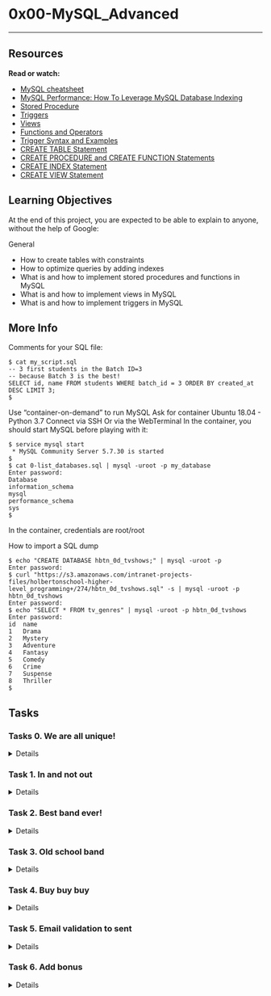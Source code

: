 # 0x00-MySQL_Advanced
----
## Resources
**Read or watch:**

* [MySQL cheatsheet](https://devhints.io/mysql)
* [MySQL Performance: How To Leverage MySQL Database Indexing](https://www.liquidweb.com/kb/mysql-optimization-how-to-leverage-mysql-database-indexing/)
* [Stored Procedure](https://www.w3resource.com/mysql/mysql-procedure.php)
* [Triggers](https://www.w3resource.com/mysql/mysql-triggers.php)
* [Views](https://www.w3resource.com/mysql/mysql-views.php)
* [Functions and Operators](https://dev.mysql.com/doc/refman/5.7/en/functions.html)
* [Trigger Syntax and Examples](https://dev.mysql.com/doc/refman/5.7/en/trigger-syntax.html)
* [CREATE TABLE Statement](https://dev.mysql.com/doc/refman/5.7/en/create-table.html)
* [CREATE PROCEDURE and CREATE FUNCTION Statements](https://dev.mysql.com/doc/refman/5.7/en/create-procedure.html)
* [CREATE INDEX Statement](https://dev.mysql.com/doc/refman/5.7/en/create-index.html)
* [CREATE VIEW Statement](https://dev.mysql.com/doc/refman/5.7/en/create-view.html)

## Learning Objectives
At the end of this project, you are expected to be able to explain to anyone, without the help of Google:

General
* How to create tables with constraints
* How to optimize queries by adding indexes
* What is and how to implement stored procedures and functions in MySQL
* What is and how to implement views in MySQL
* What is and how to implement triggers in MySQL

## More Info
Comments for your SQL file:
```
$ cat my_script.sql
-- 3 first students in the Batch ID=3
-- because Batch 3 is the best!
SELECT id, name FROM students WHERE batch_id = 3 ORDER BY created_at DESC LIMIT 3;
$
```
Use “container-on-demand” to run MySQL
Ask for container Ubuntu 18.04 - Python 3.7
Connect via SSH
Or via the WebTerminal
In the container, you should start MySQL before playing with it:
```
$ service mysql start
 * MySQL Community Server 5.7.30 is started
$
$ cat 0-list_databases.sql | mysql -uroot -p my_database
Enter password: 
Database
information_schema
mysql
performance_schema
sys
$
```
In the container, credentials are root/root

How to import a SQL dump
```
$ echo "CREATE DATABASE hbtn_0d_tvshows;" | mysql -uroot -p
Enter password: 
$ curl "https://s3.amazonaws.com/intranet-projects-files/holbertonschool-higher-level_programming+/274/hbtn_0d_tvshows.sql" -s | mysql -uroot -p hbtn_0d_tvshows
Enter password: 
$ echo "SELECT * FROM tv_genres" | mysql -uroot -p hbtn_0d_tvshows
Enter password: 
id  name
1   Drama
2   Mystery
3   Adventure
4   Fantasy
5   Comedy
6   Crime
7   Suspense
8   Thriller
$
```

## Tasks

### Tasks 0. We are all unique!
<Details>
Write a SQL script that creates a table users following these requirements:

With these attributes:
* id, integer, never null, auto increment and primary key
* email, string (255 characters), never null and unique
* name, string (255 characters)
If the table already exists, your script should not fail
Your script can be executed on any database
Context: Make an attribute unique directly in the table schema will enforced your business rules and avoid bugs in your application

```
root@2c462bd13a86:~/alx-backend-storage/0x00-MySQL_Advanced# echo "SELECT * FROM users;" | mysql -uroot -p holberton
Enter password: 
ERROR 1146 (42S02) at line 1: Table 'holberton.users' doesn't exist
root@2c462bd13a86:~/alx-backend-storage/0x00-MySQL_Advanced# cat 0-uniq_users.sql | mysql -uroot -p holberton
Enter password: 
root@2c462bd13a86:~/alx-backend-storage/0x00-MySQL_Advanced# echo 'INSERT INTO users (email, name) VALUES ("bob@dylan.com", "Bob");' | mysql -uroot -p holberton
Enter password: 
root@2c462bd13a86:~/alx-backend-storage/0x00-MySQL_Advanced# echo 'INSERT INTO users (email, name) VALUES ("sylvie@dylan.com", "Sylvie");' | mysql -uroot -p holberton
Enter password: 
root@2c462bd13a86:~/alx-backend-storage/0x00-MySQL_Advanced# echo 'INSERT INTO users (email, name) VALUES ("bob@dylan.com", "Jean");' | mysql -uroot -p holberton
Enter password: 
ERROR 1062 (23000) at line 1: Duplicate entry 'bob@dylan.com' for key 'email'
root@2c462bd13a86:~/alx-backend-storage/0x00-MySQL_Advanced# echo "SELECT * FROM users;" | mysql -uroot -p holberton
Enter password: 
id      email   name
1       bob@dylan.com   Bob
2       sylvie@dylan.com        Sylvie
root@2c462bd13a86:~/alx-backend-storage/0x00-MySQL_Advanced# 
```
</Details>

### Task 1. In and not out
<Details>
Write a SQL script that creates a table users following these requirements:

With these attributes:
* id, integer, never null, auto increment and primary key
* email, string (255 characters), never null and unique
* name, string (255 characters)
* country, enumeration of countries: US, CO and TN, never null (= default will be the first element of the enumeration, here US)
If the table already exists, your script should not fail
Your script can be executed on any database

```
root@2c462bd13a86:~/alx-backend-storage/0x00-MySQL_Advanced# echo "SELECT * FROM users;" | mysql -uroot -p holberton
Enter password: 
ERROR 1146 (42S02) at line 1: Table 'holberton.users' doesn't exist
root@2c462bd13a86:~/alx-backend-storage/0x00-MySQL_Advanced# cat 1-country_users.sql | mysql -uroot -p holberton
Enter password: 
root@2c462bd13a86:~/alx-backend-storage/0x00-MySQL_Advanced# echo 'INSERT INTO users (email, name, country) VALUES ("bob@dylan.com", "Bob", "US");' | mysql -uroot -p holberton
Enter password: 
root@2c462bd13a86:~/alx-backend-storage/0x00-MySQL_Advanced# echo 'INSERT INTO users (email, name, country) VALUES ("sylvie@dylan.com", "Sylvie", "CO");' | mysql -uroot -p holberton
Enter password: 
root@2c462bd13a86:~/alx-backend-storage/0x00-MySQL_Advanced# echo 'INSERT INTO users (email, name, country) VALUES ("jean@dylan.com", "Jean", "FR");' | mysql -uroot -p holberton
Enter password: 
ERROR 1265 (01000) at line 1: Data truncated for column 'country' at row 1
root@2c462bd13a86:~/alx-backend-storage/0x00-MySQL_Advanced# echo 'INSERT INTO users (email, name) VALUES ("john@dylan.com", "John");' | mysql -uroot -p holberton
Enter password: 
root@2c462bd13a86:~/alx-backend-storage/0x00-MySQL_Advanced# echo "SELECT * FROM users;" | mysql -uroot -p holberton
Enter password: 
id      email   name    country
1       bob@dylan.com   Bob     US
2       sylvie@dylan.com        Sylvie  CO
3       john@dylan.com  John    US
root@2c462bd13a86:~/alx-backend-storage/0x00-MySQL_Advanced# 
```
</Details>

### Task 2. Best band ever!
<Details>
Write a SQL script that ranks country origins of bands, ordered by the number of (non-unique) fans

Requirements:

* Import this table dump: metal_bands.sql.zip
* Column names must be: origin and nb_fans
* Your script can be executed on any database
Context: Calculate/compute something is always power intensive… better to distribute the load!

```
root@2c462bd13a86:~/alx-backend-storage/0x00-MySQL_Advanced# cat 2-fans.sql | mysql -uroot -p holberton > tmp_res ; head tmp_res
Enter password: 
origin  nb_fans
USA     99349
Sweden  47169
Finland 32878
United Kingdom  32518
Germany 29486
Norway  22405
Canada  8874
The Netherlands 8819
Italy   7178
```
</Details>

### Task 3. Old school band
<Details>
Write a SQL script that lists all bands with Glam rock as their main style, ranked by their longevity

Requirements:

* Import this table dump: metal_bands.sql.zip
* Column names must be: band_name and lifespan (in years until 2022 - please use 2022 instead of YEAR(CURDATE()))
* You should use attributes formed and split for computing the lifespan
* Your script can be executed on any database

```
root@2c462bd13a86:~/alx-backend-storage/0x00-MySQL_Advanced# cat 3-glam_rock.sql | mysql -uroot -p holberton 
Enter password: 
band_name       lifespan
Alice Cooper    58
M�tley Cr�e     34
Marilyn Manson  33
The 69 Eyes     32
Hardcore Superstar      25
Nasty Idols     0
Hanoi Rocks     0
root@2c462bd13a86:~/alx-backend-storage/0x00-MySQL_Advanced# 
```
</Details>

### Task 4. Buy buy buy
<Details>
Write a SQL script that creates a trigger that decreases the quantity of an item after adding a new order.

Quantity in the table items can be negative.

Context: Updating multiple tables for one action from your application can generate issue: network disconnection, crash, etc… to keep your data in a good shape, let MySQL do it for you!

```
root@2c462bd13a86:~/alx-backend-storage/0x00-MySQL_Advanced# cat 4-init.sql | mysql -uroot -p holberton 
Enter password: 
root@2c462bd13a86:~/alx-backend-storage/0x00-MySQL_Advanced# cat 4-store.sql | mysql -uroot -p holberton 
Enter password: 
root@2c462bd13a86:~/alx-backend-storage/0x00-MySQL_Advanced# cat 4-main.sql | mysql -uroot -p holberton 
Enter password: 
name    quantity
apple   10
pineapple       10
pear    10
--
--
name    quantity
apple   6
pineapple       10
pear    8
item_name       number
apple   1
apple   3
pear    2
root@2c462bd13a86:~/alx-backend-storage/0x00-MySQL_Advanced# 

```
</Details>

### Task 5. Email validation to sent
<Details>
Write a SQL script that creates a trigger that resets the attribute valid_email only when the email has been changed.

Context: Nothing related to MySQL, but perfect for user email validation - distribute the logic to the database itself!

```
root@2c462bd13a86:~/alx-backend-storage/0x00-MySQL_Advanced# cat 5-init.sql | mysql -uroot -p holberton 
Enter password: 
root@2c462bd13a86:~/alx-backend-storage/0x00-MySQL_Advanced# cat 5-valid_email.sql | mysql -uroot -p holberton 
Enter password: 
ERROR 1064 (42000) at line 11: You have an error in your SQL syntax; check the manual that corresponds to your MySQL server version for the right syntax to use near 'DELIMETER' at line 1
root@2c462bd13a86:~/alx-backend-storage/0x00-MySQL_Advanced# cat 5-valid_email.sql | mysql -uroot -p holberton 
Enter password: 
ERROR 1359 (HY000) at line 4: Trigger already exists
root@2c462bd13a86:~/alx-backend-storage/0x00-MySQL_Advanced# cat 5-main.sql | mysql -uroot -p holberton 
Enter password: 
id      email   name    valid_email
1       bob@dylan.com   Bob     0
2       sylvie@dylan.com        Sylvie  1
3       jeanne@dylan.com        Jeanne  1
--
--
id      email   name    valid_email
1       bob@dylan.com   Bob     1
2       sylvie+new@dylan.com    Sylvie  0
3       jeanne@dylan.com        Jannis  1
--
--
id      email   name    valid_email
1       bob@dylan.com   Bob     1
2       sylvie+new@dylan.com    Sylvie  0
3       jeanne@dylan.com        Jannis  1
root@2c462bd13a86:~/alx-backend-storage/0x00-MySQL_Advanced# 
```
</Details>

### Task 6. Add bonus
<Details>
Write a SQL script that creates a stored procedure AddBonus that adds a new correction for a student.

Requirements:

Procedure AddBonus is taking 3 inputs (in this order):
user_id, a users.id value (you can assume user_id is linked to an existing users)
project_name, a new or already exists projects - if no projects.name found in the table, you should create it
score, the score value for the correction
Context: Write code in SQL is a nice level up!

```
root@2c462bd13a86:~/alx-backend-storage/0x00-MySQL_Advanced# cat 6-bonus.sql | mysql -uroot -p holberton 
Enter password: 
root@2c462bd13a86:~/alx-backend-storage/0x00-MySQL_Advanced# cat 6-main.sql | mysql -uroot -p holberton 
Enter password: 
id      name
1       C is fun
2       Python is cool
user_id project_id      score
1       1       80
1       2       96
2       1       91
2       2       73
--
--
--
--
id      name
1       C is fun
2       Python is cool
3       Bonus project
4       New bonus
user_id project_id      score
1       1       80
1       2       96
2       1       91
2       2       73
2       2       100
2       3       100
1       3       10
2       4       90
root@2c462bd13a86:~/alx-backend-storage/0x00-MySQL_Advanced# 
```
</Details>